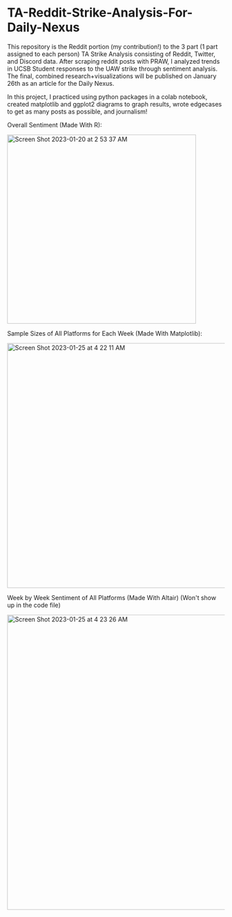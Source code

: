 # TA-Reddit-Strike-Analysis-For-Daily-Nexus

This repository is the Reddit portion (my contribution!) to the 3 part (1 part assigned to each person) TA Strike Analysis consisting of Reddit, Twitter, and Discord data. After scraping reddit posts with PRAW, I analyzed trends in UCSB Student responses to the UAW strike through sentiment analysis. The final, combined research+visualizations will be published on January 26th as an article for the Daily Nexus.

In this project, I practiced using python packages in a colab notebook, created matplotlib and ggplot2 diagrams to graph results, wrote edgecases to get as many posts as possible, and journalism!

Overall Sentiment (Made With R):

<img width="437" alt="Screen Shot 2023-01-20 at 2 53 37 AM" src="https://user-images.githubusercontent.com/114623857/213678434-491571e6-cc4b-4fea-b781-8e39a0b554ea.png">

Sample Sizes of All Platforms for Each Week (Made With Matplotlib):

<img width="566" alt="Screen Shot 2023-01-25 at 4 22 11 AM" src="https://user-images.githubusercontent.com/114623857/214562333-1b821164-a94f-41ae-817f-518b206c152c.png">

Week by Week Sentiment of All Platforms (Made With Altair) (Won't show up in the code file)

<img width="682" alt="Screen Shot 2023-01-25 at 4 23 26 AM" src="https://user-images.githubusercontent.com/114623857/214563716-58661b49-682c-446d-a15e-cf075f815b7b.png">

